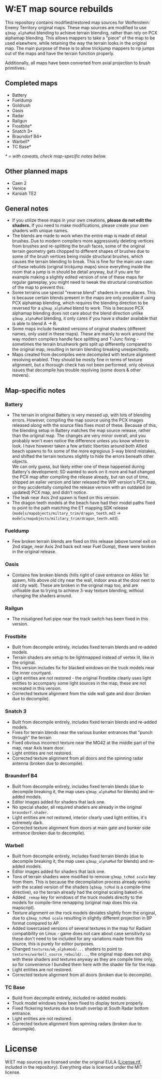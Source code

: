 # W:ET map source rebuilds
This repository contains modified/restored map sources for Wolfenstein: Enemy Territory original maps. These map sources are modified to use `q3map_alphaMod` blending to achieve terrain blending, rather than rely on PCX alphamap blending. This allows mappers to take a "piece" of the map to be used elsewhere, while retaining the way the terrain looks in the original map. The main purpose of these is to allow trickjump mappers to rip jumps out of the maps and have the terrain function properly.

Additionally, all maps have been converted from axial projection to brush primitives.

## Completed maps
* Battery
* Fueldump
* Goldrush
* Oasis
* Radar
* Railgun
* Frostbite*
* Snatch 3*
* Braundorf B4*
* Warbell*
* TC Base*

_* = with caveats, check map-specific notes below._

## Other planned maps
* Caen 2
* Venice
* Karsiah TE2

## General notes
* If you utilize these maps in your own creations, **please do not edit the shaders.** If you need to make modifications, please create your own shaders with unique names.
* The blends are made to work when the entire map is made of detail brushes. Due to modern compilers more aggressively deleting vertices from brushes and re-splitting the brush faces, some of the original terrain geometry gets chopped to different shapes of brushes due to some of the brush vertices being inside structural brushes, which causes the terrain blending to break. This is fine for the main use case of these rebuilds (original trickjump maps) since everythng inside the room that a jump is in should be detail anyway, but if you are for example making a slightly edited version of one of these maps for regular gameplay, you might need to tweak the structural construction of the map to prevent this.
* Some terrains use special "reverse blend" shaders in some places. This is because certain blends present in the maps are only possible if using PCX alphamap blending, which requires the blending direction to be reversed for a `q3map_alphaMod` blend to work. This is because PCX alphamap blending does not care about the blend direction unlike `q3map_alphaMod` blending, it only cares if you have a shader available that is able to blend A -> B.
* Some maps include tweaked versions of original shaders (different names, only used in these maps). These are mainly to work around the way modern compilers handle face splitting and T-Junc fixing - sometimes the terrain brushwork gets split up differently compared to the original map, resulting in terrain blending breaking unexpectedly.
* Maps created from decompiles were decompiled with texture alignment resolving enabled. They should be mostly fine in terms of texture alignment, but a thorough check has not been performed, only obvious issues that decompile has trouble resolving (some doors & other movers).

## Map-specific notes
### Battery
* The terrain in original Battery is very messed up, with lots of blending errors. However, compiling the map source using the PCX images released along with the source files fixes most of these. Because of this, the blending setup in Battery matches the map source release, rather than the original map. The changes are very minor overall, and you probably won't even notice the difference unless you know where to look. I have however taken a few artistic liberties around both Allied beach spawns to fix some of the more egregious 3-way blend mistakes, and shifted the terrain textures slightly to hide the errors beneath other objects.  
We can only guess, but likely either one of these happened during Battery's development: SD wanted to work on it more and had changed the PCX map after compiling the release already, but ran out of time, shipped an ealier version and later released the WIP version's PCX map, or they accidentally compiled the release version with an outdated (or updated) PCX map, and didn't notice.
* The leak near Axis 2nd spawn is fixed on this version.
* The dragon teeth models at the beach have had their model paths fixed to point to the path matching the ET mapping SDK release (`models/mapobjects/miltary_trim/dragon_teeth.md3` -> `models/mapobjects/military_trim/dragon_teeth.md3`).

### Fueldump
* Few broken terrain blends are fixed on this release (above tunnel exit on 2nd stage, near Axis 2nd back exit near Fuel Dump), these were broken in the original release.

### Oasis
* Contains few broken blends (hills right of cave entrance on Allies 1st spawn, hills above old city near the wall, indoor area at the door next to old city wall). These are broken in the original map too, and are unfixable due to trying to achieve 3-way texture blending, without changing the shaders around.

### Railgun
* The misaligned fuel pipe near the track switch has been fixed in this version.

### Frostbite
* Built from decompile entirely, includes fixed terrain blends and re-added models.
* Terrain shaders are setup to be lightmapped instead of vertex lit, like in the original.
* This version includes fix for blacked windows on the truck models near the inner courtyard.
* Light entities are not restored - the original Frostbite clearly uses light entities to accompany some light sources in the map, these are not recreated in this version.
* Corrected texture alignment from the side wall gate and door (broken due to decompile).

### Snatch 3
* Built from decompile entirely, includes fixed terrain blends and re-added models.
* Fixes for terrain blends near the various bunker entrances that "punch through" the terrain
* Fixed obvious incorrect texture near the MG42 at the middle part of the map, near Axis team door.
* Light entities are not restored.
* Corrected texture alignment from all doors and the spinning radar antenna (broken due to decompile).

### Braundorf B4
* Built from decompile entirely, includes fixed terrain blends (due to decompile breaking it, the map uses `q3map_alphaMod` for blends) and re-added models.
* Editor images added for shaders that lack one.
* No special shader, all required shaders are already in the original `braundorf.shader`.
* Light entities are not restored, interior clearly used light entities, it's extremely dark.
* Corrected texture alignment from doors at main gate and bunker side entrance (broken due to decompile).

### Warbell
* Built from decompile entirely, includes fixed terrain blends (due to decompile breaking it, the map uses `q3map_alphaMod` for blends) and re-added models.
* Editor images added for shaders that lack one.
* Tons of terrain shaders were modified to remove `q3map_tcMod scale` key from them. This is because the decompilation process already works with the scaled version of the shaders (`q3map_tcMod` is a compile-time directive), so the terrain already had the original scaling baked-in.
* Added `_remap` key for windows of the truck models directly to the models for compile-time remapping (original map does this via mapscript).
* Texture alignment on the rock models deviates slightly from the original, due to `q3map_tcMod scale` resulting in slightly different projection in BP format compared to AP.
* Added lowercased versions of several textures in the map for Radiant compatibility on Linux - game does not care about case sensitivity so these don't need to be included for any variations made from this source, this is purely for editor purposes.
* Changed `textures/wb_alphamod/...` shaders to point to `textures/warbell_source_rebuild/...`, the original map does not ship with these shaders and textures anyway as they are compile time only, so for convenience I bundled them here with the shader file for the map.
* Light entities are not restored.
* Corrected texture alignment from all doors (broken due to decompile).

### TC Base
* Build from decompile entirely, included re-added models.
* Truck model windows have been fixed to display texture properly.
* Fixed flickering textures due to brush overlap at South Radar bottom entrance.
* Light entities are not restored.
* Corrected texture alignment from spinning radars (broken due to decompile).

# License

W:ET map sources are licensed under the original EULA ([License.rtf](https://github.com/Aciz/et-map-source-rebuilds/blob/master/License.rtf), included in the repository). Everything else is licensed under the MIT license.
